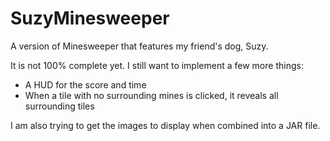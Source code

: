 # SuzyMinesweeper
A version of Minesweeper that features my friend's dog, Suzy.

It is not 100% complete yet. I still want to implement a few more things:
  - A HUD for the score and time
  - When a tile with no surrounding mines is clicked, it reveals all surrounding tiles

I am also trying to get the images to display when combined into a JAR file.
